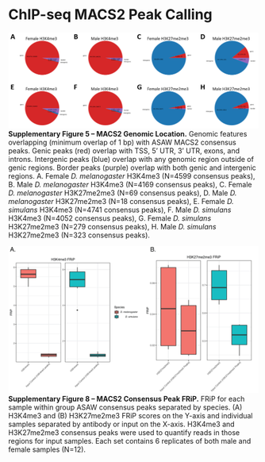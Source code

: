 # ChIP-seq MACS2 Peak Calling

![Supplementary Figure 5](https://github.com/McIntyre-Lab/papers/blob/master/nanni_chip_rna_2022/chipseq_peaks/supp_figure_MACS2_pies.png)
**Supplementary Figure 5 – MACS2 Genomic Location.** Genomic features overlapping (minimum overlap of 1 bp) with ASAW MACS2 consensus peaks. Genic peaks (red) overlap with TSS, 5’ UTR, 3’ UTR, exons, and introns. Intergenic peaks (blue) overlap with any genomic region outside of genic regions. Border peaks (purple) overlap with both genic and intergenic regions. A. Female _D. melanogaster_ H3K4me3 (N=4599 consensus peaks), B. Male _D. melanogaster_ H3K4me3 (N=4169 consensus peaks), C. Female _D. melanogaster_ H3K27me2me3 (N=69 consensus peaks), D. Male _D. melanogaster_ H3K27me2me3 (N=18 consensus peaks), E. Female _D. simulans_ H3K4me3 (N=4741 consensus peaks), F. Male _D. simulans_ H3K4me3 (N=4052 consensus peaks), G. Female _D. simulans_ H3K27me2me3 (N=279 consensus peaks), H. Male _D. simulans_ H3K27me2me3 (N=323 consensus peaks).

![Supplementary Figure 8](https://github.com/McIntyre-Lab/papers/blob/master/nanni_chip_rna_2022/chipseq_peaks/macs2_summary_frip_replicates_combined.png)
**Supplementary Figure 8 – MACS2 Consensus Peak FRiP.** FRiP for each sample within group ASAW consensus peaks separated by species. (A) H3K4me3 and (B) H3K27me2me3 FRiP scores on the Y-axis and individual samples separated by antibody or input on the X-axis. H3K4me3 and H3K27me2me3 consensus peaks were used to quantify reads in those regions for input samples. Each set contains 6 replicates of both male and female samples (N=12).
